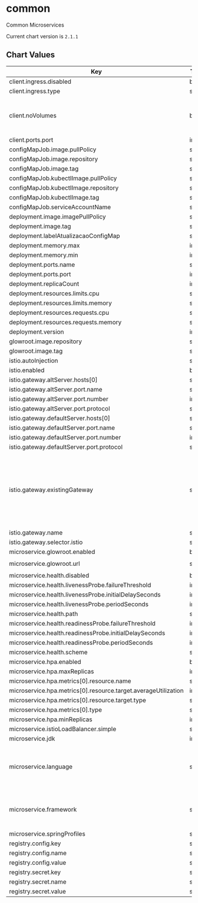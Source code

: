 common
======
Common Microservices

Current chart version is `2.1.1`





## Chart Values

| Key | Type | Default | Description |
|-----|------|---------|-------------|
| client.ingress.disabled | bool | `false` |  |
| client.ingress.type | string | `"http"` |  |
| client.noVolumes | bool | `false` | Setar como true se não houverem configmaps no frontend |
| client.ports.port | int | `80` |  |
| configMapJob.image.pullPolicy | string | `"IfNotPresent"` |  |
| configMapJob.image.repository | string | `"repositoryit/configmaps"` |  |
| configMapJob.image.tag | string | `"latest"` |  |
| configMapJob.kubectlImage.pullPolicy | string | `"IfNotPresent"` |  |
| configMapJob.kubectlImage.repository | string | `"gcr.io/google_containers/hyperkube"` |  |
| configMapJob.kubectlImage.tag | string | `"v1.14.1"` |  |
| configMapJob.serviceAccountName | string | `"configmap-admin"` |  |
| deployment.image.imagePullPolicy | string | `"Always"` |  |
| deployment.image.tag | string | `"latest"` |  |
| deployment.labelAtualizacaoConfigMap | string | `"true"` |  |
| deployment.memory.max | int | `512` |  |
| deployment.memory.min | int | `256` |  |
| deployment.ports.name | string | `"http"` |  |
| deployment.ports.port | int | `8080` |  |
| deployment.replicaCount | int | `1` |  |
| deployment.resources.limits.cpu | string | `"1000m"` |  |
| deployment.resources.limits.memory | string | `"768Mi"` |  |
| deployment.resources.requests.cpu | string | `"100m"` |  |
| deployment.resources.requests.memory | string | `"256Mi"` |  |
| deployment.version | int | `1` |  |
| glowroot.image.repository | string | `"repositoryit/glowroot-sidekick"` |  |
| glowroot.image.tag | string | `"0.13.1"` |  |
| istio.autoInjection | string | `"enabled"` |  |
| istio.enabled | bool | `false` |  |
| istio.gateway.altServer.hosts[0] | string |  |  |
| istio.gateway.altServer.port.name | string |  |  |
| istio.gateway.altServer.port.number | int |  |  |
| istio.gateway.altServer.port.protocol | string |  |  |
| istio.gateway.defaultServer.hosts[0] | string | `"*"` |  |
| istio.gateway.defaultServer.port.name | string | `"http"` |  |
| istio.gateway.defaultServer.port.number | int | `80` |  |
| istio.gateway.defaultServer.port.protocol | string | `"HTTP"` |  |
| istio.gateway.existingGateway | string |  | Endereço de um gateway padrão que já exista no cluster; faz com que não se crie um gateway no istio |
| istio.gateway.name | string | `"gateway"` |  |
| istio.gateway.selector.istio | string | `"ingressgateway"` |  |
| microservice.glowroot.enabled | bool | `false` |  |
| microservice.glowroot.url | string | `"http://glowroot-central.central-collector:8181"` |  |
| microservice.health.disabled | bool | `false` |  |
| microservice.health.livenessProbe.failureThreshold | int | `30` |  |
| microservice.health.livenessProbe.initialDelaySeconds | int | `120` |  |
| microservice.health.livenessProbe.periodSeconds | int | `20` |  |
| microservice.health.path | string | `"/management/health"` |  |
| microservice.health.readinessProbe.failureThreshold | int | `1` |  |
| microservice.health.readinessProbe.initialDelaySeconds | int | `120` |  |
| microservice.health.readinessProbe.periodSeconds | int | `10` |  |
| microservice.health.scheme | string | `"HTTP"` |  |
| microservice.hpa.enabled | bool | `false` |  |
| microservice.hpa.maxReplicas | int | `10` |  |
| microservice.hpa.metrics[0].resource.name | string | `"cpu"` |  |
| microservice.hpa.metrics[0].resource.target.averageUtilization | int | `80` |  |
| microservice.hpa.metrics[0].resource.target.type | string | `"Utilization"` |  |
| microservice.hpa.metrics[0].type | string | `"Resource"` |  |
| microservice.hpa.minReplicas | int | `1` |  |
| microservice.istioLoadBalancer.simple | string | `"ROUND_ROBIN"` |  |
| microservice.jdk | int | `8` |  |
| microservice.language | string | `java` | Alternativas: "java", "php", "dotnet" (em incremento) |
| microservice.framework | string | `spring` | Alternativas: "spring", "hibernate" (em incremento) |
| microservice.springProfiles | string | `"prod,swagger"` |  |
| registry.config.key | string | `"registry-config-uri"` |  |
| registry.config.name | string | `"registry"` |  |
| registry.config.value | string | `"changeit"` |  |
| registry.secret.key | string | `"registry-admin-password"` |  |
| registry.secret.name | string | `"registry"` |  |
| registry.secret.value | string | `"changeit"` |  |
